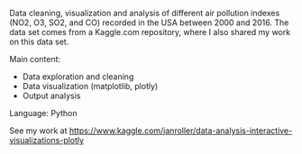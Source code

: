   
Data cleaning, visualization and analysis of different air pollution indexes (NO2, O3, SO2, and CO) recorded in the USA between 2000 and 2016.
The data set comes from a Kaggle.com repository, where I also shared my work on this data set.

Main content:

- Data exploration and cleaning
- Data visualization (matplotlib, plotly)
- Output analysis

Language:  Python

See my work at https://www.kaggle.com/janroller/data-analysis-interactive-visualizations-plotly
